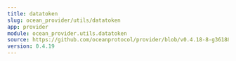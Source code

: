 ```yaml
---
title: datatoken
slug: ocean_provider/utils/datatoken
app: provider
module: ocean_provider.utils.datatoken
source: https://github.com/oceanprotocol/provider/blob/v0.4.18-8-g361885d/ocean_provider/utils/datatoken.py
version: 0.4.19
---
```

